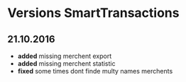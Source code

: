 # Versions SmartTransactions

## 21.10.2016

- **added** missing merchent export
- **added** missing merchent statistic
- **fixed** some times dont finde multy names merchents
